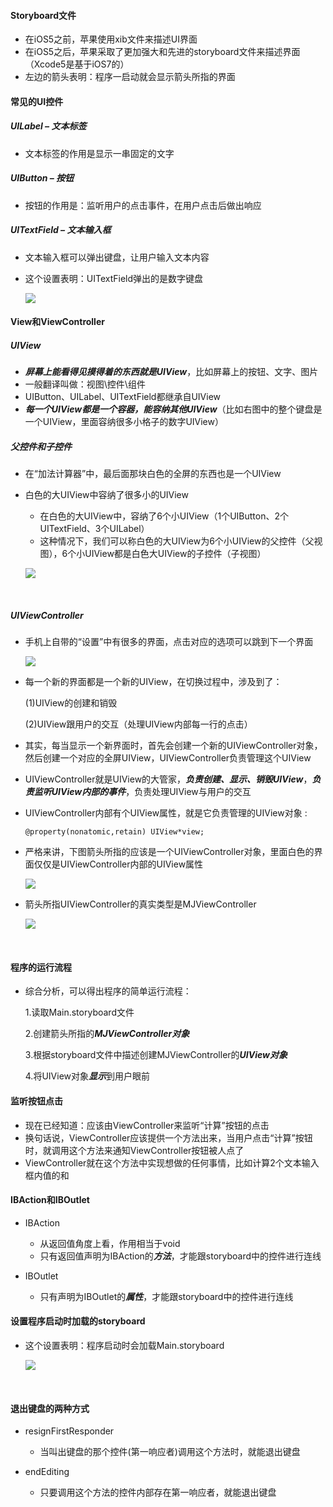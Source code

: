 #### Storyboard文件

- 在iOS5之前，苹果使用xib文件来描述UI界面
- 在iOS5之后，苹果采取了更加强大和先进的storyboard文件来描述界面（Xcode5是基于iOS7的）
- 左边的箭头表明：程序一启动就会显示箭头所指的界面



#### 常见的UI控件

##### UILabel – 文本标签

- 文本标签的作用是显示一串固定的文字

##### UIButton – 按钮

- 按钮的作用是：监听用户的点击事件，在用户点击后做出响应

##### UITextField – 文本输入框

- 文本输入框可以弹出键盘，让用户输入文本内容

- 这个设置表明：UITextField弹出的是数字键盘

  ![](http://upload-images.jianshu.io/upload_images/5267500-a034b5f8b01082f4.png?imageMogr2/auto-orient/strip%7CimageView2/2/w/1240)



#### View和ViewController

##### UIView

- ***屏幕上能看得见摸得着的东西就是UIView***，比如屏幕上的按钮、文字、图片
- 一般翻译叫做：视图\控件\组件
- UIButton、UILabel、UITextField都继承自UIView
- ***每一个UIView都是一个容器，能容纳其他UIView***（比如右图中的整个键盘是一个UIView，里面容纳很多小格子的数字UIView）

##### 父控件和子控件

- 在“加法计算器”中，最后面那块白色的全屏的东西也是一个UIView


- 白色的大UIView中容纳了很多小的UIView

  - 在白色的大UIView中，容纳了6个小UIView（1个UIButton、2个UITextField、3个UILabel）
  - 这种情况下，我们可以称白色的大UIView为6个小UIView的父控件（父视图），6个小UIView都是白色大UIView的子控件（子视图）

  ![](http://upload-images.jianshu.io/upload_images/5267500-1a8d1a3b7a60fe55.png?imageMogr2/auto-orient/strip%7CimageView2/2/w/1240)

  ​

##### UIViewController

- 手机上自带的“设置”中有很多的界面，点击对应的选项可以跳到下一个界面

  ![](http://upload-images.jianshu.io/upload_images/5267500-406f1feef34522f4.png?imageMogr2/auto-orient/strip%7CimageView2/2/w/1240)

- 每一个新的界面都是一个新的UIView，在切换过程中，涉及到了：

  (1)UIView的创建和销毁

  (2)UIView跟用户的交互（处理UIView内部每一行的点击）

- 其实，每当显示一个新界面时，首先会创建一个新的UIViewController对象，然后创建一个对应的全屏UIView，UIViewController负责管理这个UIView

- UIViewController就是UIView的大管家，***负责创建、显示、销毁UIView***，***负责监听UIView内部的事件***，负责处理UIView与用户的交互

- UIViewController内部有个UIView属性，就是它负责管理的UIView对象 :

  `@property(nonatomic,retain) UIView*view;`

- 严格来讲，下图箭头所指的应该是一个UIViewController对象，里面白色的界面仅仅是UIViewController内部的UIView属性

  ![](http://upload-images.jianshu.io/upload_images/5267500-cd3054060e2238d6.png?imageMogr2/auto-orient/strip%7CimageView2/2/w/1240)

- 箭头所指UIViewController的真实类型是MJViewController

  ![](http://upload-images.jianshu.io/upload_images/5267500-c0fd946896130268.png?imageMogr2/auto-orient/strip%7CimageView2/2/w/1240)

  ​

#### 程序的运行流程

- 综合分析，可以得出程序的简单运行流程：

  1.读取Main.storyboard文件

  2.创建箭头所指的***MJViewController对象***

  3.根据storyboard文件中描述创建MJViewController的***UIView对象***

  4.将UIView对象***显示***到用户眼前





#### 监听按钮点击

- 现在已经知道：应该由ViewController来监听“计算”按钮的点击
- 换句话说，ViewController应该提供一个方法出来，当用户点击“计算”按钮时，就调用这个方法来通知ViewController按钮被人点了
- ViewController就在这个方法中实现想做的任何事情，比如计算2个文本输入框内值的和





#### IBAction和IBOutlet

- IBAction
  - 从返回值角度上看，作用相当于void
  - 只有返回值声明为IBAction的***方法***，才能跟storyboard中的控件进行连线



- IBOutlet
  - 只有声明为IBOutlet的***属性***，才能跟storyboard中的控件进行连线





#### 设置程序启动时加载的storyboard

- 这个设置表明：程序启动时会加载Main.storyboard

  ![](http://upload-images.jianshu.io/upload_images/5267500-3e91005e87affd82.png?imageMogr2/auto-orient/strip%7CimageView2/2/w/1240)

  ​

#### 退出键盘的两种方式

- resignFirstResponder
  - 当叫出键盘的那个控件(第一响应者)调用这个方法时，就能退出键盘



- endEditing
  - 只要调用这个方法的控件内部存在第一响应者，就能退出键盘



